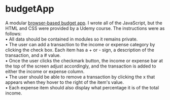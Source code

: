 # budgetApp
A modular [browser-based budget app](https://verumemanio.github.io/budgetApp/). I wrote all of the JavaScript, but the HTML and CSS were provided by a Udemy course. The instructions were as follows:
<br>• All data should be contained in modules so it remains private.
<br>• The user can add a transaction to the income or expense category by clicking the check box. Each item has a + or - sign, a description of the transaction, and a # value.
<br>• Once the user clicks the checkmark button, the income or expense bar at the top of the screen adjust accordingly, and the transaction is added to either the income or expense column.
<br>• The user should be able to remove a transaction by clicking the x that appears when they hover to the right of the item's value.
<br>• Each expense item should also display what percentage it is of the total income.
